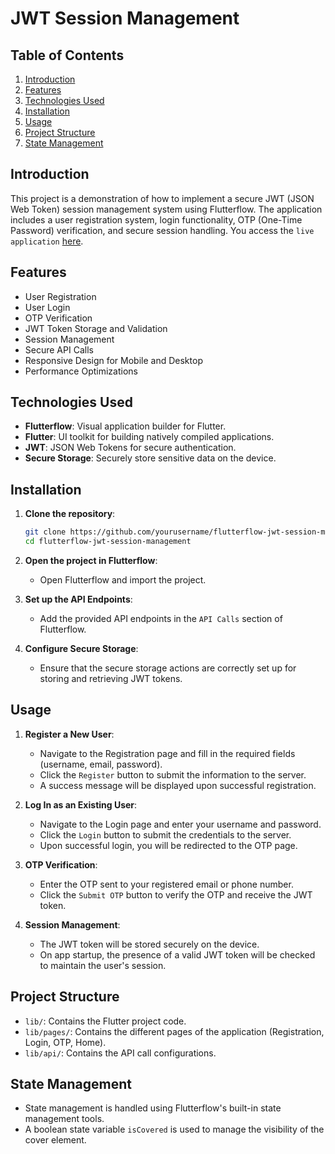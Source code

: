 # JWT Session Management

## Table of Contents
1. [Introduction](#introduction)
2. [Features](#features)
3. [Technologies Used](#technologies-used)
4. [Installation](#installation)
5. [Usage](#usage)
6. [Project Structure](#project-structure)
7. [State Management](#state-management)

## Introduction
This project is a demonstration of how to implement a secure JWT (JSON Web Token) session management system using Flutterflow. The application includes a user registration system, login functionality, OTP (One-Time Password) verification, and secure session handling. You access the `live application` [here](https://preview.flutterflow.app/havas-project-zsjxzu/siasZ6CJJtK8URTWvoHm).

## Features
- User Registration
- User Login
- OTP Verification
- JWT Token Storage and Validation
- Session Management
- Secure API Calls
- Responsive Design for Mobile and Desktop
- Performance Optimizations

## Technologies Used
- **Flutterflow**: Visual application builder for Flutter.
- **Flutter**: UI toolkit for building natively compiled applications.
- **JWT**: JSON Web Tokens for secure authentication.
- **Secure Storage**: Securely store sensitive data on the device.

## Installation
1. **Clone the repository**:
    ```sh
    git clone https://github.com/yourusername/flutterflow-jwt-session-management.git
    cd flutterflow-jwt-session-management
    ```

2. **Open the project in Flutterflow**:
    - Open Flutterflow and import the project.

3. **Set up the API Endpoints**:
    - Add the provided API endpoints in the `API Calls` section of Flutterflow.

4. **Configure Secure Storage**:
    - Ensure that the secure storage actions are correctly set up for storing and retrieving JWT tokens.

## Usage
1. **Register a New User**:
    - Navigate to the Registration page and fill in the required fields (username, email, password).
    - Click the `Register` button to submit the information to the server.
    - A success message will be displayed upon successful registration.

2. **Log In as an Existing User**:
    - Navigate to the Login page and enter your username and password.
    - Click the `Login` button to submit the credentials to the server.
    - Upon successful login, you will be redirected to the OTP page.

3. **OTP Verification**:
    - Enter the OTP sent to your registered email or phone number.
    - Click the `Submit OTP` button to verify the OTP and receive the JWT token.

4. **Session Management**:
    - The JWT token will be stored securely on the device.
    - On app startup, the presence of a valid JWT token will be checked to maintain the user's session.

## Project Structure
- `lib/`: Contains the Flutter project code.
- `lib/pages/`: Contains the different pages of the application (Registration, Login, OTP, Home).
- `lib/api/`: Contains the API call configurations.

## State Management
- State management is handled using Flutterflow's built-in state management tools.
- A boolean state variable `isCovered` is used to manage the visibility of the cover element.
